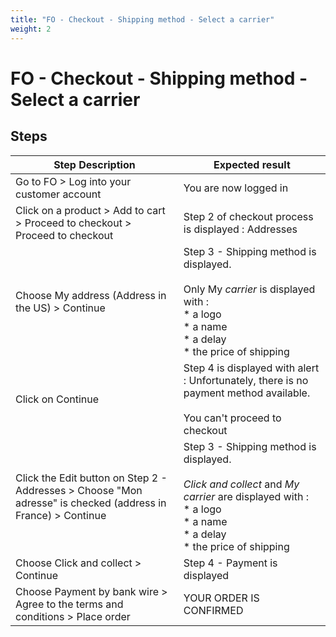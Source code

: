 ```yaml
---
title: "FO - Checkout - Shipping method - Select a carrier"
weight: 2
---
```


# FO - Checkout - Shipping method - Select a carrier
## Steps
| Step Description | Expected result |
| ----- | ----- |
| Go to FO > Log into your customer account | You are now logged in |
| Click on a product > Add to cart > Proceed to checkout > Proceed to checkout | Step 2 of checkout process is displayed : Addresses |
| Choose My address (Address in the US) > Continue | Step 3 - Shipping method is displayed.<br><br>Only My _carrier_ is displayed with :<br> * a logo<br> * a name<br> * a delay<br> * the price of shipping |
| Click on Continue | Step 4 is displayed with alert : Unfortunately, there is no payment method available.<br><br>You can't proceed to checkout |
| Click the Edit button on Step 2 - Addresses > Choose "Mon adresse" is checked (address in France) > Continue | Step 3 - Shipping method is displayed.<br><br>_Click and collect_ and _My carrier_ are displayed with :<br> * a logo<br> * a name<br> * a delay<br> * the price of shipping |
| Choose Click and collect > Continue | Step 4 - Payment is displayed |
| Choose Payment by bank wire > Agree to the terms and conditions > Place order | YOUR ORDER IS CONFIRMED |
